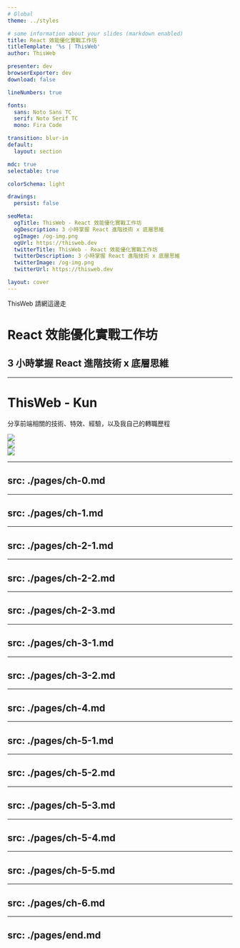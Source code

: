 ```yaml
---
# Global
theme: ../styles

# some information about your slides (markdown enabled)
title: React 效能優化實戰工作坊
titleTemplate: '%s | ThisWeb'
author: ThisWeb

presenter: dev
browserExporter: dev
download: false

lineNumbers: true

fonts:
  sans: Noto Sans TC
  serif: Noto Serif TC
  mono: Fira Code

transition: blur-in
default:
  layout: section

mdc: true
selectable: true

colorSchema: light

drawings:
  persist: false

seoMeta:
  ogTitle: ThisWeb - React 效能優化實戰工作坊
  ogDescription: 3 小時掌握 React 進階技術 x 底層思維
  ogImage: /og-img.png
  ogUrl: https://thisweb.dev
  twitterTitle: ThisWeb - React 效能優化實戰工作坊
  twitterDescription: 3 小時掌握 React 進階技術 x 底層思維
  twitterImage: /og-img.png
  twitterUrl: https://thisweb.dev

layout: cover
---
```


<p class="text-xl !mb-12 text-[var(--mute)]">ThisWeb 請網這邊走</p>

# React 效能優化實戰工作坊

## 3 小時掌握 React 進階技術 x 底層思維

<!--
好，那我們在等個 5 分鐘，大家可以先裝個水上個廁所

這次工作坊時間蠻長的，準備非常多的內容，絕對是非常扎實的 React 工作坊

大家晚餐吃什麼呢？可以把吃的晚餐打在聊天室，順便熟悉一下 zoom 的操作

我今天晚餐 ...

那時間差不多了，我們就開始吧！
-->

---

# ThisWeb - Kun

分享前端相關的技術、特效、經驗，以及我自己的轉職歷程

<HStack class="h-7/9 overflow-hidden !gap-16">
  <div v-click>
    <img src="/thisweb-ig.png" />
  </div>
  <div v-click>
    <img src="/thisweb-threads.png" />
  </div>
  <div v-click>
    <img src="/thisweb-site.png" />
  </div>
</HStack>

<!--
那開始前，我先簡單自我介紹一下

我是 ThisWeb，我的本名是 Kun，可以叫我 Kun 就好

我經營自媒體大概 2 年多了，主要是分享和前端有關的技術、特效、經驗，以及我自己的轉職歷程

如果你對這些主體有興趣，你可以從 IG、Threads、Google 上找到 ThisWeb
-->

---
src: ./pages/ch-0.md
---

---
src: ./pages/ch-1.md
---

---
src: ./pages/ch-2-1.md
---

---
src: ./pages/ch-2-2.md
---

---
src: ./pages/ch-2-3.md
---

---
src: ./pages/ch-3-1.md
---

---
src: ./pages/ch-3-2.md
---

---
src: ./pages/ch-4.md
---

---
src: ./pages/ch-5-1.md
---

---
src: ./pages/ch-5-2.md
---

---
src: ./pages/ch-5-3.md
---

---
src: ./pages/ch-5-4.md
---

---
src: ./pages/ch-5-5.md
---

---
src: ./pages/ch-6.md
---

---
src: ./pages/end.md
---
